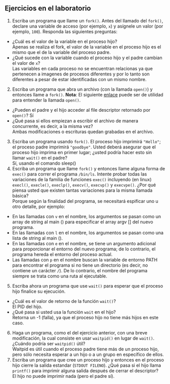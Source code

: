 ## Ejercicios en el laboratorio ## 

1. Escriba un programa que llame un ```fork()```. Antes del llamado del ```fork()```, declare una variable de acceso (por ejemplo, ```x```) y asígnele un valor (por ejemplo, ```100```). Responda las siguientes preguntas:
  * ¿Cuál es el valor de la variable en el proceso hijo?  
  Apenas se realiza el fork, el valor de la variable en el proceso hijo es el mismo que el de la variable del proceso padre.
  * ¿Qué sucede con la variable cuando el proceso hijo y el padre cambian el valor de ```x```?  
  Las variables en cada proceso no se encuentran relacionas ya que pertenecen a imagenes de procesos diferentes y por lo tanto son diferentes a pesar de estar identificadas con un mismo nombre.
2. Escriba un programa que abra un archivo (con la llamada ```open()```) y entonces llame a ```fork()```. **Nota**: El siguiente [enlace](https://www.geeksforgeeks.org/input-output-system-calls-c-create-open-close-read-write/) puede ser de utilidad para entender la llamada ```open()```.
  * ¿Pueden el padre y el hijo acceder al file descriptor retornado por ```open()```? 
  Sí
  * ¿Qué pasa si ellos empiezan a escribir el archivo de manera concurrente, es decir, a la misma vez?  
  Ambas modificaciones o escrituras quedan grabadas en el archivo.
3. Escriba un programa usando ```fork()```. El proceso hijo imprimirá ```"Hello"```; el proceso padre imprimirá ```"goodbye"```. Usted deberá asegurar que el proceso hijo imprima en primer lugar; ¿usted podría hacer esto sin llamar ```wait()``` en el padre?  
Sí, usando el comando sleep()
4. Escriba un programa que llame ```fork()``` y entonces llame alguna forma de ```exec()``` para correr el programa ```/bin/ls```. Intente probar todas las variaciones de la familia de funciones ```exec()``` incluyendo (en linux) ```execl()```, ```execle()```, ```execlp()```, ```execv()```, ```execvp()``` y ```execvpe()```. ¿Por qué piensa usted que existen tantas variaciones para la misma llamada básica?  
Porque según la finalidad del programa, se necesitará espificar uno u otro detalle, por ejemplo:  
* En las llamadas con ```v``` en el nombre, los argumentos se pasan como un array de string al main () para especificar el array argv [] del nuevo programa.  
* En las llamadas con ```l``` en el nombre, los argumentos se pasan como una lista de string al main ().  
* En las llamadas con ```e``` en el nombre, se tiene un argumento adicional para proporcionar el entorno del nuevo programa; de lo contrario, el programa hereda el entorno del proceso actual.  
* Las llamadas con ```p``` en el nombre buscan la variable de entorno PATH para encontrar el programa si no tiene un directorio (es decir, no contiene un carácter ```/```). De lo contrario, el nombre del programa siempre se trata como una ruta al ejecutable.
5. Escriba ahora un programa que use ```wait()``` para esperar que el proceso hijo finalice su ejecución.  
* ¿Cuál es el valor de retorno de la función ```wait()```?  
El PID del hijo.  
* ¿Qué pasa si usted usa la función ```wait``` en el hijo?  
Retorna un -1 (falla), ya que el proceso hijo no tiene más hijos en este caso.
6. Haga un programa, como el del ejercicio anterior, con una breve modificación, la cual consiste en usar ```waitpid()``` en lugar de ```wait()```. ¿Cuándo podría ser ```waitpid()``` útil?  
Waitpid es útil cuando el proceso padre tiene más de un proceso hijo, pero sólo necesita esperar a un hijo o a un grupo en específico de ellos. 
7. Escriba un programa que cree un proceso hijo y entonces en el proceso hijo cierre la salida estandar (```STDOUT FILENO```). ¿Qué pasa si el hijo llama ```printf()``` para imprimir alguna salida después de cerrar el descriptor?  
El hijo no puede imprimir nada (pero el padre sí).
